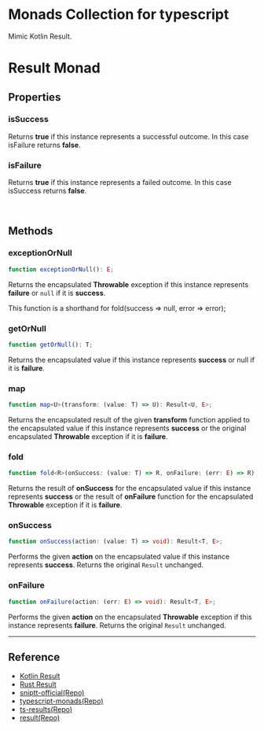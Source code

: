 # Monads Collection for typescript

Mimic Kotlin Result.

# Result Monad

## Properties

### isSuccess

Returns **true** if this instance represents a successful outcome. In this case isFailure returns **false**.

### isFailure

Returns **true** if this instance represents a failed outcome. In this case isSuccess returns **false**.

<br>

## Methods

### exceptionOrNull

```typescript
function exceptionOrNull(): E;
```

Returns the encapsulated **Throwable** exception if this instance represents **failure** or `null` if it is **success**.

This function is a shorthand for fold(success => null, error => error);

### getOrNull

```typescript
function getOrNull(): T;
```

Returns the encapsulated value if this instance represents **success** or null if it is **failure**.

### map

```typescript
function map<U>(transform: (value: T) => U): Result<U, E>;
```

Returns the encapsulated result of the given **transform** function applied to the encapsulated value if this instance represents **success** or the original encapsulated **Throwable** exception if it is **failure**.

### fold

```typescript
function fold<R>(onSuccess: (value: T) => R, onFailure: (err: E) => R): R;
```

Returns the result of **onSuccess** for the encapsulated value if this instance represents **success** or the result of **onFailure** function for the encapsulated **Throwable** exception if it is **failure**.

### onSuccess

```typescript
function onSuccess(action: (value: T) => void): Result<T, E>;
```

Performs the given **action** on the encapsulated value if this instance represents **success**. Returns the original `Result` unchanged.

### onFailure

```typescript
function onFailure(action: (err: E) => void): Result<T, E>;
```

Performs the given **action** on the encapsulated **Throwable** exception if this instance represents **failure**. Returns the original `Result` unchanged.

---

## Reference

- [Kotlin Result](https://kotlinlang.org/api/latest/jvm/stdlib/kotlin/-result/)
- [Rust Result](https://doc.rust-lang.org/std/result/enum.Result.html)
- [sniptt-official(Repo)](https://github.dev/sniptt-official/monads)
- [typescript-monads(Repo)](https://github.dev/patrickmichalina/typescript-monads)
- [ts-results(Repo)](https://github.dev/vultix/ts-results)
- [result(Repo)](https://github.dev/badrap/result)
